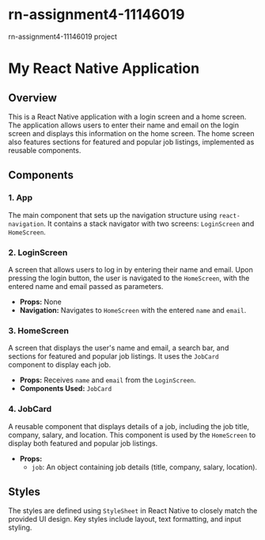 # rn-assignment4-11146019
rn-assignment4-11146019 project

# My React Native Application

## Overview
This is a React Native application with a login screen and a home screen. The application allows users to enter their name and email on the login screen and displays this information on the home screen. The home screen also features sections for featured and popular job listings, implemented as reusable components.

## Components

### 1. App
The main component that sets up the navigation structure using `react-navigation`. It contains a stack navigator with two screens: `LoginScreen` and `HomeScreen`.

### 2. LoginScreen
A screen that allows users to log in by entering their name and email. Upon pressing the login button, the user is navigated to the `HomeScreen`, with the entered name and email passed as parameters.

- **Props:** None
- **Navigation:** Navigates to `HomeScreen` with the entered `name` and `email`.

### 3. HomeScreen
A screen that displays the user's name and email, a search bar, and sections for featured and popular job listings. It uses the `JobCard` component to display each job.

- **Props:** Receives `name` and `email` from the `LoginScreen`.
- **Components Used:** `JobCard`

### 4. JobCard
A reusable component that displays details of a job, including the job title, company, salary, and location. This component is used by the `HomeScreen` to display both featured and popular job listings.

- **Props:**
  - `job`: An object containing job details (title, company, salary, location).

## Styles
The styles are defined using `StyleSheet` in React Native to closely match the provided UI design. Key styles include layout, text formatting, and input styling.
 
